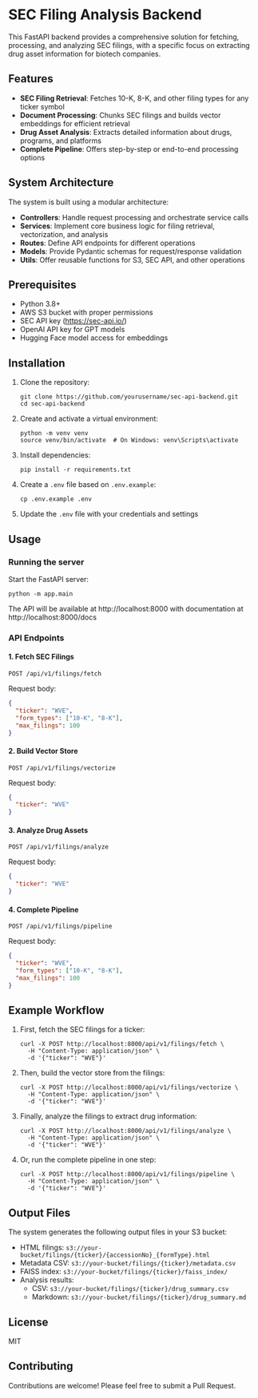 # SEC Filing Analysis Backend

This FastAPI backend provides a comprehensive solution for fetching, processing, and analyzing SEC filings, with a specific focus on extracting drug asset information for biotech companies.

## Features

- **SEC Filing Retrieval**: Fetches 10-K, 8-K, and other filing types for any ticker symbol
- **Document Processing**: Chunks SEC filings and builds vector embeddings for efficient retrieval
- **Drug Asset Analysis**: Extracts detailed information about drugs, programs, and platforms
- **Complete Pipeline**: Offers step-by-step or end-to-end processing options

## System Architecture

The system is built using a modular architecture:

- **Controllers**: Handle request processing and orchestrate service calls
- **Services**: Implement core business logic for filing retrieval, vectorization, and analysis
- **Routes**: Define API endpoints for different operations
- **Models**: Provide Pydantic schemas for request/response validation
- **Utils**: Offer reusable functions for S3, SEC API, and other operations

## Prerequisites

- Python 3.8+
- AWS S3 bucket with proper permissions
- SEC API key (https://sec-api.io/)
- OpenAI API key for GPT models
- Hugging Face model access for embeddings

## Installation

1. Clone the repository:
   ```
   git clone https://github.com/yourusername/sec-api-backend.git
   cd sec-api-backend
   ```

2. Create and activate a virtual environment:
   ```
   python -m venv venv
   source venv/bin/activate  # On Windows: venv\Scripts\activate
   ```

3. Install dependencies:
   ```
   pip install -r requirements.txt
   ```

4. Create a `.env` file based on `.env.example`:
   ```
   cp .env.example .env
   ```

5. Update the `.env` file with your credentials and settings

## Usage

### Running the server

Start the FastAPI server:

```
python -m app.main
```

The API will be available at http://localhost:8000 with documentation at http://localhost:8000/docs

### API Endpoints

#### 1. Fetch SEC Filings

```
POST /api/v1/filings/fetch
```

Request body:
```json
{
  "ticker": "WVE",
  "form_types": ["10-K", "8-K"],
  "max_filings": 100
}
```

#### 2. Build Vector Store

```
POST /api/v1/filings/vectorize
```

Request body:
```json
{
  "ticker": "WVE"
}
```

#### 3. Analyze Drug Assets

```
POST /api/v1/filings/analyze
```

Request body:
```json
{
  "ticker": "WVE"
}
```

#### 4. Complete Pipeline

```
POST /api/v1/filings/pipeline
```

Request body:
```json
{
  "ticker": "WVE",
  "form_types": ["10-K", "8-K"],
  "max_filings": 100
}
```

## Example Workflow

1. First, fetch the SEC filings for a ticker:
   ```
   curl -X POST http://localhost:8000/api/v1/filings/fetch \
     -H "Content-Type: application/json" \
     -d '{"ticker": "WVE"}'
   ```

2. Then, build the vector store from the filings:
   ```
   curl -X POST http://localhost:8000/api/v1/filings/vectorize \
     -H "Content-Type: application/json" \
     -d '{"ticker": "WVE"}'
   ```

3. Finally, analyze the filings to extract drug information:
   ```
   curl -X POST http://localhost:8000/api/v1/filings/analyze \
     -H "Content-Type: application/json" \
     -d '{"ticker": "WVE"}'
   ```

4. Or, run the complete pipeline in one step:
   ```
   curl -X POST http://localhost:8000/api/v1/filings/pipeline \
     -H "Content-Type: application/json" \
     -d '{"ticker": "WVE"}'
   ```

## Output Files

The system generates the following output files in your S3 bucket:

- HTML filings: `s3://your-bucket/filings/{ticker}/{accessionNo}_{formType}.html`
- Metadata CSV: `s3://your-bucket/filings/{ticker}/metadata.csv`
- FAISS index: `s3://your-bucket/filings/{ticker}/faiss_index/`
- Analysis results:
  - CSV: `s3://your-bucket/filings/{ticker}/drug_summary.csv`
  - Markdown: `s3://your-bucket/filings/{ticker}/drug_summary.md`

## License

MIT

## Contributing

Contributions are welcome! Please feel free to submit a Pull Request.